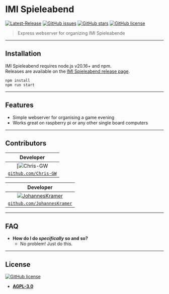 
# IMI Spieleabend

[![Latest-Release](https://img.shields.io/github/v/release/Chris-GW/IMI-Spieleabend?include_prereleases)](https://github.com/Chris-GW/IMI-Spieleabend/releases)
[![GitHub issues](https://img.shields.io/github/issues/Chris-GW/IMI-Spieleabend)](https://github.com/Chris-GW/IMI-Spieleabend/issues)
[![GitHub stars](https://img.shields.io/github/stars/Chris-GW/IMI-Spieleabend)](https://github.com/Chris-GW/IMI-Spieleabend/stargazers)
[![GitHub license](https://img.shields.io/github/license/Chris-GW/IMI-Spieleabend)](https://github.com/Chris-GW/IMI-Spieleabend/blob/main/LICENSE)

> Express webserver for organizing IMI Spieleabende

---

## Installation
IMI Spieleabend requires node.js v20.16+ and npm.  
Releases are available on the [IMI Spieleabend release page](https://github.com/Chris-GW/IMI-Spieleabend/releases).

```shell
npm install
npm run start
```

---

## Features

- Simple webserver for organising a game evening
- Works great on raspberry pi or any other single board computers

---

## Contributors

| Developer | 
| :---: |
| [![Chris-GW](https://avatars.githubusercontent.com/u/8419701?v=4&size=200) |    
| <a href="https://github.com/Chris-GW" target="_blank">`github.com/Chris-GW`</a> | 

| Developer | 
| :---: |
| [![JohannesKramer](https://avatars.githubusercontent.com/u/120577398?v=4&size=200)](https://github.com/JohannesKramer) |    
| <a href="https://github.com/JohannesKramer" target="_blank">`github.com/JohannesKramer`</a> | 


---

## FAQ

- **How do I do *specifically* so and so?**
    - No problem! Just do this.

---

## License

[![GitHub license](https://img.shields.io/github/license/Chris-GW/IMI-Spieleabend)](https://github.com/Chris-GW/IMI-Spieleabend/blob/main/LICENSE.md)

- **[AGPL-3.0](https://www.gnu.org/licenses/agpl-3.0.html)**
